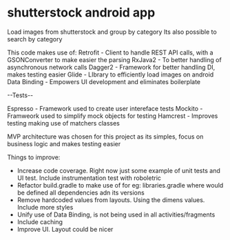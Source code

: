 # shutterstock android app
Load images from shutterstock and group by category
Its also possible to search by category

This code makes use of:
Retrofit - Client to handle REST API calls, with a GSONConverter to make easier the parsing
RxJava2 - To better handling of asynchronous network calls
Dagger2 - Framework for better handling DI, makes testing easier
Glide - LIbrary to efficiently load images on android
Data Binding - Empowers UI development and eliminates boilerplate

--Tests--

Espresso - Framework used to create user intereface tests
Mockito - Framweork used to simplify mock objects for testing
Hamcrest - Improves testing making use of matchers classes

MVP architecture was chosen for this project as its simples, focus on business logic and makes testing easier

Things to improve:
- Increase code coverage. Right now just some example of unit tests and UI test. Include instrumentation test with roboletric
- Refactor build.gradle to make use of for eg: libraries.gradle where would be defined all dependencies adn its versions
- Remove hardcoded values from layouts. Using the dimens values. Include more styles
- Unify use of Data Binding, is not being used in all activities/fragments
- Include caching
- Improve UI. Layout could be nicer
